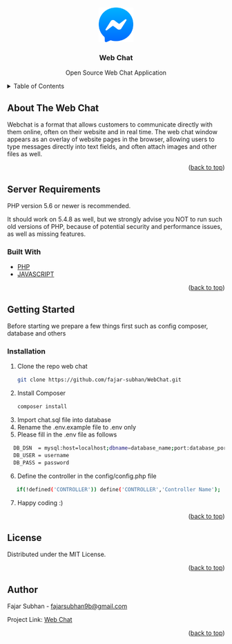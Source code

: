 <div id="top"></div>
<!-- PROJECT LOGO -->
<br />

<div align="center">
  <a href="https://github.com/fajar-subhan/WebChat">
    <img src="https://github.com/fajar-subhan/WebChat/blob/master/assets/images/icons/logo.png" alt="Logo" width="80" height="80">
  </a>

<h3 align="center">Web Chat</h3>

  <p align="center">
    Open Source Web Chat Application
  </p>
</div>


<!-- TABLE OF CONTENTS -->
<details>
  <summary>Table of Contents</summary>
  <ol>
    <li>
      <a href="#about-the-web-chat">About The Web Chat</a>
      <ul>
        <li><a href="#server-requirements">Server Requirements</a></li>
        <li><a href="#built-with">Built With</a></li>
      </ul>
    </li>
    <li>
      <a href="#getting-started">Getting Started</a>
      <ul>
        <li><a href="#installation">Installation</a></li>
      </ul>
    </li>
    <li><a href="#license">License</a></li>
    <li><a href="#author">Author</a></li>
  </ol>
</details>



<!-- ABOUT THE Web Chat -->
## About The Web Chat
Webchat is a format that allows customers to communicate directly with them online, often on their website and in real time. The web chat window appears as an overlay of website pages in the browser, allowing users to type messages directly into text fields, and often attach images and other files as well.
<p align="right">(<a href="#top">back to top</a>)</p>

## Server Requirements
PHP version 5.6 or newer is recommended.

It should work on 5.4.8 as well, but we strongly advise you NOT to run such old versions of PHP, because of potential security and performance issues, as well as missing features.

### Built With

* [PHP](https://www.php.net/)
* [JAVASCRIPT](https://www.javascript.com/)

<p align="right">(<a href="#top">back to top</a>)</p>

<!-- GETTING STARTED -->
## Getting Started

Before starting we prepare a few things first such as config composer, database and others

### Installation

1. Clone the repo web chat
   ```sh
   git clone https://github.com/fajar-subhan/WebChat.git
   ```
2. Install Composer
   ```sh
   composer install
   ```
3. Import chat.sql file into database
4. Rename the .env.example file to .env only
5. Please fill in the .env file as follows
  ```sh
    DB_DSN  = mysql:host=localhost;dbname=database_name;port:database_port
    DB_USER = username
    DB_PASS = password
  ```
6. Define the controller in the config/config.php file
 ```sh
    if(!defined('CONTROLLER')) define('CONTROLLER','Controller Name');
  ```
7. Happy coding :)

<p align="right">(<a href="#top">back to top</a>)</p>

<!-- LICENSE -->
## License

Distributed under the MIT License.

<p align="right">(<a href="#top">back to top</a>)</p>

<!-- Author -->
## Author

Fajar Subhan - fajarsubhan9b@gmail.com

Project Link: [Web Chat](https://github.com/fajar-subhan/WebChat)

<p align="right">(<a href="#top">back to top</a>)</p>


